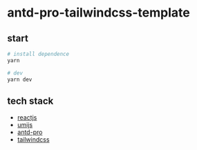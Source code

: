 # antd-pro-tailwindcss-template

## start

```bash
# install dependence
yarn

# dev
yarn dev
```

## tech stack

- [reactjs](https://reactjs.org/)
- [umijs](https://umijs.org)
- [antd-pro](https://pro.ant.design)
- [tailwindcss](https://tailwindcss.com)
